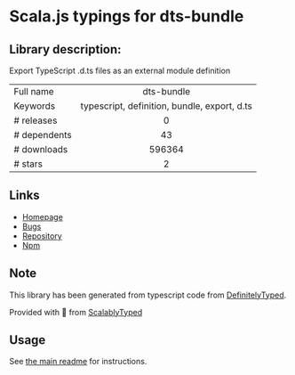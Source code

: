 
# Scala.js typings for dts-bundle


## Library description:
Export TypeScript .d.ts files as an external module definition

|                    |                 |
| ------------------ | :-------------: |
| Full name          | dts-bundle |
| Keywords           | typescript, definition, bundle, export, d.ts |
| # releases         | 0 |
| # dependents       | 43 |
| # downloads        | 596364 |
| # stars            | 2 |

## Links
- [Homepage](https://github.com/grunt-ts/dts-bundle)
- [Bugs](https://github.com/grunt-ts/dts-bundle/issues)
- [Repository](https://github.com/grunt-ts/dts-bundle)
- [Npm](https://www.npmjs.com/package/dts-bundle)
    


## Note
This library has been generated from typescript code from [DefinitelyTyped](https://definitelytyped.org).

Provided with :purple_heart: from [ScalablyTyped](https://github.com/oyvindberg/ScalablyTyped)

## Usage
See [the main readme](../../readme.md) for instructions.


